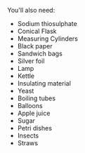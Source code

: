 You'll also need:

- Sodium thiosulphate
- Conical Flask
- Measuring Cylinders
- Black paper
- Sandwich bags
- Silver foil
- Lamp
- Kettle
- Insulating material
- Yeast
- Boiling tubes
- Balloons
- Apple juice
- Sugar
- Petri dishes
- Insects
- Straws



